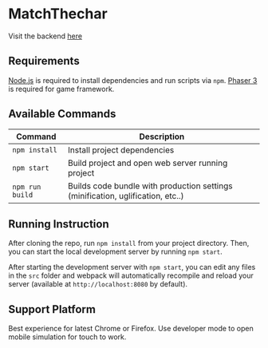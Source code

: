 # MatchThechar
Visit the backend [here](https://github.com/tl-yang/MatchTheProject-Backend)
## Requirements

[Node.js](https://nodejs.org) is required to install dependencies and run scripts via `npm`.
[Phaser 3](https://phaser.io/phaser3) is required for game framework.

## Available Commands

| Command | Description |
|---------|-------------|
| `npm install` | Install project dependencies |
| `npm start` | Build project and open web server running project |
| `npm run build` | Builds code bundle with production settings (minification, uglification, etc..) |

## Running Instruction

After cloning the repo, run `npm install` from your project directory. Then, you can start the local development
server by running `npm start`.


After starting the development server with `npm start`, you can edit any files in the `src` folder
and webpack will automatically recompile and reload your server (available at `http://localhost:8080`
by default).

## Support Platform

Best experience for latest Chrome or Firefox. Use developer mode to open mobile simulation for touch to work.

